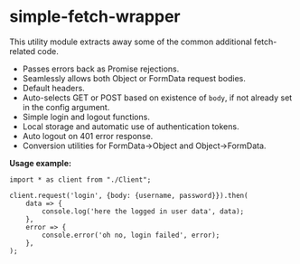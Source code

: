 # simple-fetch-wrapper
This utility module extracts away some of the common additional fetch-related code.

* Passes errors back as Promise rejections.
* Seamlessly allows both Object or FormData request bodies.
* Default headers.
* Auto-selects GET or POST based on existence of `body`, if not already set in the config argument.
* Simple login and logout functions.
* Local storage and automatic use of authentication tokens.
* Auto logout on 401 error response.
* Conversion utilities for FormData->Object and Object->FormData.

**Usage example:**

```
import * as client from "./Client";

client.request('login', {body: {username, password}}).then(
    data => {
        console.log('here the logged in user data', data);
    },
    error => {
        console.error('oh no, login failed', error);
    },
);
```
